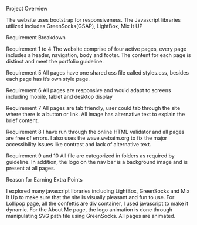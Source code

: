 Project Overview

The website uses bootstrap for responsiveness. 
The Javascript libraries utilized includes GreenSocks(GSAP), LightBox, Mix It UP

Requirement Breakdown 

Requirement 1 to 4 
The website comprise of four active pages, every page includes a header, navigation, body and footer. The content for each page is distinct and meet the portfolio guideline.

Requirement 5
All pages have one shared css file called styles.css, besides each page has it’s own style page.

Requirement 6
All pages are responsive and would adapt to screens including mobile, tablet and desktop display 

Requirement 7
All pages are tab friendly, user could tab through the site where there is a button or link. 
All image has alternative text to explain the brief content. 

Requirement 8
I have run through the online HTML validator and all pages are free of errors. I also uses the wave.webaim.org to fix the major accessibility issues like contrast and lack of alternative text. 

Requirement 9 and 10
All file are categorized in folders as required by guideline. In addition, the logo on the nav bar is a background image and is present at all pages. 

Reason for Earning Extra Points 

I explored many javascript libraries including LightBox, GreenSocks and Mix It Up to make sure that the site is visually pleasant and fun to use.
For Lollipop page, all the confettis are div container, I used javascript to make it dynamic.
For the About Me page, the logo animation is done through manipulating SVG path file using GreenSocks. 
All pages are animated. 
